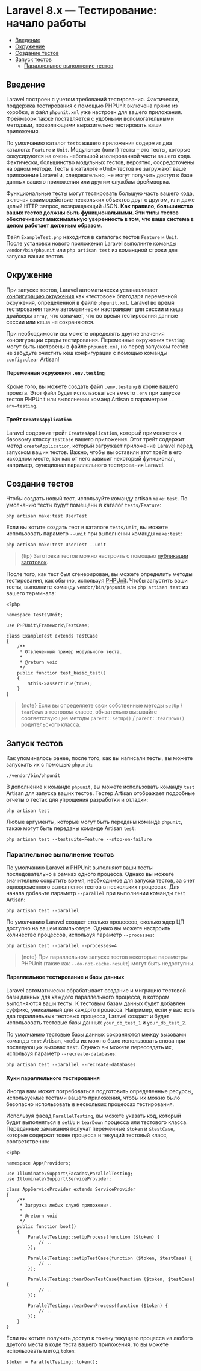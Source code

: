 # Laravel 8.x — Тестирование: начало работы

- [Введение](#introduction)
- [Окружение](#environment)
- [Создание тестов](#creating-tests)
- [Запуск тестов](#running-tests)
    - [Параллельное выполнение тестов](#running-tests-in-parallel)

<a name="introduction"></a>
## Введение

Laravel построен с учетом требований тестирования. Фактически, поддержка тестирования с помощью PHPUnit включена прямо из коробки, и файл `phpunit.xml` уже настроен для вашего приложения. Фреймворк также поставляется с удобными вспомогательными методами, позволяющими выразительно тестировать ваши приложения.

По умолчанию каталог `tests` вашего приложения содержит два каталога: `Feature` и `Unit`. Модульные (юнит) тесты – это тесты, которые фокусируются на очень небольшой изолированной части вашего кода. Фактически, большинство модульных тестов, вероятно, сосредоточены на одном методе. Тесты в каталоге «Unit» тестов не загружают ваше приложение Laravel и, следовательно, не могут получить доступ к базе данных вашего приложения или другим службам фреймворка.

Функциональные тесты могут тестировать большую часть вашего кода, включая взаимодействие нескольких объектов друг с другом, или даже целый HTTP-запрос, возвращающий JSON. **Как правило, большинство ваших тестов должны быть функциональными. Эти типы тестов обеспечивают максимальную уверенность в том, что ваша система в целом работает должным образом.**

Файл `ExampleTest.php` находится в каталогах тестов `Feature` и `Unit`. После установки нового приложения Laravel выполните команды `vendor/bin/phpunit` или `php artisan test` из командной строки для запуска ваших тестов.

<a name="environment"></a>
## Окружение

При запуске тестов, Laravel автоматически устанавливает [конфигурацию окружения](configuration.md#environment-configuration) как «тестовое» благодаря переменной окружения, определенной в файле `phpunit.xml`. Laravel во время тестирования также автоматически настраивает для сессии и кеша драйверы `array`, что означает, что во время тестирования данные сессии или кеша не сохраняются.

При необходимости вы можете определять другие значения конфигурации среды тестирования. Переменные окружения `testing` могут быть настроены в файле `phpunit.xml`, но перед запуском тестов не забудьте очистить кеш конфигурации с помощью команды `config:clear` Artisan!

<a name="the-env-testing-environment-file"></a>
#### Переменная окружения `.env.testing`

Кроме того, вы можете создать файл `.env.testing` в корне вашего проекта. Этот файл будет использоваться вместо `.env` при запуске тестов PHPUnit или выполнении команд Artisan с параметром `--env=testing`.

<a name="the-creates-application-trait"></a>
#### Трейт `CreatesApplication`

Laravel содержит трейт `CreatesApplication`, который применяется к базовому классу `TestCase` вашего приложения. Этот трейт содержит метод `createApplication`, который загружает приложение Laravel перед запуском ваших тестов. Важно, чтобы вы оставили этот трейт в его исходном месте, так как от него зависит некоторый функционал, например, функционал параллельного тестирования Laravel.

<a name="creating-tests"></a>
## Создание тестов

Чтобы создать новый тест, используйте команду artisan `make:test`. По умолчанию тесты будут помещены в каталог `tests/Feature`:

    php artisan make:test UserTest

Если вы хотите создать тест в каталоге `tests/Unit`, вы можете использовать параметр `--unit` при выполнении команды `make:test`:

    php artisan make:test UserTest --unit

> {tip} Заготовки тестов можно настроить с помощью [публикации заготовок](artisan.md#stub-customization).

После того, как тест был сгенерирован, вы можете определить методы тестирования, как обычно, используя [PHPUnit](https://phpunit.de). Чтобы запустить ваши тесты, выполните команду `vendor/bin/phpunit` или `php artisan test` из вашего терминала:

    <?php

    namespace Tests\Unit;

    use PHPUnit\Framework\TestCase;

    class ExampleTest extends TestCase
    {
        /**
         * Отвлеченный пример модульного теста.
         *
         * @return void
         */
        public function test_basic_test()
        {
            $this->assertTrue(true);
        }
    }

> {note} Если вы определяете свои собственные методы `setUp` / `tearDown` в тестовом классе, обязательно вызывайте соответствующие методы `parent::setUp()` / `parent::tearDown()` родительского класса.

<a name="running-tests"></a>
## Запуск тестов

Как упоминалось ранее, после того, как вы написали тесты, вы можете запускать их с помощью `phpunit`:

    ./vendor/bin/phpunit

В дополнение к команде `phpunit`, вы можете использовать команду `test` Artisan для запуска ваших тестов. Тестер Artisan отображает подробные отчеты о тестах для упрощения разработки и отладки:

    php artisan test

Любые аргументы, которые могут быть переданы команде `phpunit`, также могут быть переданы команде Artisan `test`:

    php artisan test --testsuite=Feature --stop-on-failure

<!--  -->
<a name="running-tests-in-parallel"></a>
### Параллельное выполнение тестов

По умолчанию Laravel и PHPUnit выполняют ваши тесты последовательно в рамках одного процесса. Однако вы можете значительно сократить время, необходимое для запуска тестов, за счет одновременного выполнения тестов в нескольких процессах. Для начала добавьте параметр `--parallel` при выполнении команды `test` Artisan:

    php artisan test --parallel

По умолчанию Laravel создает столько процессов, сколько ядер ЦП доступно на вашем компьютере. Однако вы можете настроить количество процессов, используя параметр `--processes`:

    php artisan test --parallel --processes=4

> {note} При параллельном запуске тестов некоторые параметры PHPUnit (такие как `--do-not-cache-result`) могут быть недоступны.

<a name="parallel-testing-and-databases"></a>
#### Параллельное тестирование и базы данных

Laravel автоматически обрабатывает создание и миграцию тестовой базы данных для каждого параллельного процесса, в котором выполняются ваши тесты. К тестовым базам данных будет добавлен суффикс, уникальный для каждого процесса. Например, если у вас есть два параллельных тестовых процесса, Laravel создаст и будет использовать тестовые базы данных `your_db_test_1` и `your_db_test_2`.

По умолчанию тестовые базы данных сохраняются между вызовами команды `test` Artisan, чтобы их можно было использовать снова при последующих вызовах `test`. Однако вы можете пересоздать их, используя параметр `--recreate-databases`:

    php artisan test --parallel --recreate-databases

<a name="parallel-testing-hooks"></a>
#### Хуки параллельного тестирования

Иногда вам может потребоваться подготовить определенные ресурсы, используемые тестами вашего приложения, чтобы их можно было безопасно использовать в нескольких процессах тестирования.

Используя фасад `ParallelTesting`, вы можете указать код, который будет выполняться в `setUp` и `tearDown` процесса или тестового класса. Переданные замыкания получат переменные `$token` и `$testCase`, которые содержат токен процесса и текущий тестовый класс, соответственно:

    <?php

    namespace App\Providers;

    use Illuminate\Support\Facades\ParallelTesting;
    use Illuminate\Support\ServiceProvider;

    class AppServiceProvider extends ServiceProvider
    {
        /**
         * Загрузка любых служб приложения.
         *
         * @return void
         */
        public function boot()
        {
            ParallelTesting::setUpProcess(function ($token) {
                // ..
            });

            ParallelTesting::setUpTestCase(function ($token, $testCase) {
                // ..
            });

            ParallelTesting::tearDownTestCase(function ($token, $testCase) {
                // ..
            });

            ParallelTesting::tearDownProcess(function ($token) {
                // ..
            });
        }
    }

Если вы хотите получить доступ к токену текущего процесса из любого другого места в коде теста вашего приложения, то вы можете использовать метод `token`:

    $token = ParallelTesting::token();

